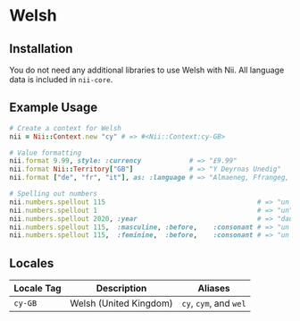 <!-- This file has been generated. Source: languages/_template.md.erb -->

# Welsh

## Installation

You do not need any additional libraries to use Welsh with Nii.
All language data is included in `nii-core`.

## Example Usage

``` ruby
# Create a context for Welsh
nii = Nii::Context.new "cy" # => #<Nii::Context:cy-GB>

# Value formatting
nii.format 9.99, style: :currency            # => "£9.99"
nii.format Nii::Territory["GB"]              # => "Y Deyrnas Unedig"
nii.format ["de", "fr", "it"], as: :language # => "Almaeneg, Ffrangeg, a(c) Eidaleg"

# Spelling out numbers
nii.numbers.spellout 115                                      # => "un cant un deg pump"
nii.numbers.spellout 1                                        # => "un"
nii.numbers.spellout 2020, :year                              # => "dau mil dau ddeg"
nii.numbers.spellout 115,  :masculine, :before,    :consonant # => "un cant un deg pum"
nii.numbers.spellout 115,  :feminine,  :before,    :consonant # => "un cant un deg pum"
```


## Locales

<table>
  <thead>
    <tr>
      <th>Locale Tag</th>
      <th>Description</th>
      <th>Aliases</th>
    </tr>
  </thead>
  <tbody>
    <tr>
      <td><code>cy-GB</code></td>
      <td>Welsh (United Kingdom)</td>
      <td><code>cy</code>, <code>cym</code>, and <code>wel</code></td>
    </tr>
  </tbody>
</table>


